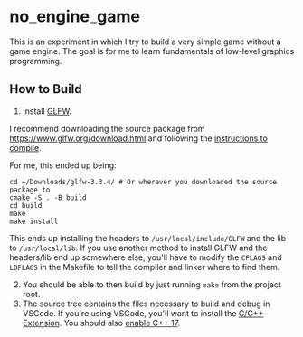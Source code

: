 # no_engine_game
This is an experiment in which I try to build a very simple game without a game engine. The goal is for me to learn fundamentals of low-level graphics programming.

## How to Build

1. Install [GLFW](https://www.glfw.org/).

I recommend downloading the source package from https://www.glfw.org/download.html and following the [instructions to compile](https://www.glfw.org/docs/latest/compile_guide.html).

For me, this ended up being:

```
cd ~/Downloads/glfw-3.3.4/ # Or wherever you downloaded the source package to
cmake -S . -B build
cd build
make
make install
```

This ends up installing the headers to `/usr/local/include/GLFW` and the lib to `/usr/local/lib`. If you use another method to install GLFW and the headers/lib end up somewhere else, you'll have to modify the `CFLAGS` and `LDFLAGS` in the Makefile to tell the compiler and linker where to find them.

2. You should be able to then build by just running `make` from the project root.
3. The source tree contains the files necessary to build and debug in VSCode. If you're using VSCode, you'll want to install the [C/C++ Extension](https://marketplace.visualstudio.com/items?itemName=ms-vscode.cpptools). You should also [enable C++ 17](https://stackoverflow.com/a/66251689).

